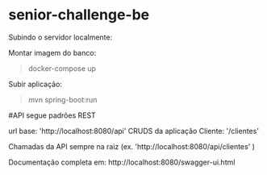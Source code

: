 # senior-challenge-be

Subindo o servidor localmente:

Montar imagem do banco:
>docker-compose up

Subir aplicação:
>mvn spring-boot:run


#API segue padrões REST

url base: 'http://localhost:8080/api' 
CRUDS da aplicação
Cliente: '/clientes'

Chamadas da API sempre na raiz (ex. 'http://localhost:8080/api/clientes' )

Documentação completa em:
http://localhost:8080/swagger-ui.html

